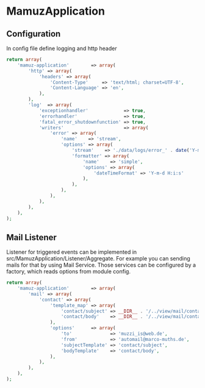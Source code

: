 # MamuzApplication

## Configuration

In config file define logging and http header

```php
return array(
    'mamuz-application'        => array(
        'http' => array(
            'headers' => array(
                'Content-Type'     => 'text/html; charset=UTF-8',
                'Content-Language' => 'en',
            ),
        ),
        'log'  => array(
            'exceptionhandler'             => true,
            'errorhandler'                 => true,
            'fatal_error_shutdownfunction' => true,
            'writers'                      => array(
                'error' => array(
                    'name'    => 'stream',
                    'options' => array(
                        'stream'    => './data/logs/error_' . date('Y-m') . '.log',
                        'formatter' => array(
                            'name'    => 'simple',
                            'options' => array(
                                'dateTimeFormat' => 'Y-m-d H:i:s'
                            ),
                        ),
                    ),
                ),
            ),
        ),
    ),
);
```

## Mail Listener

Listener for triggered events can be implemented in src/MamuzApplication/Listener/Aggregate.
For example you can sending mails for that by using Mail Service.
Those services can be configured by a factory, which reads options from module config.

```php
return array(
    'mamuz-application'        => array(
        'mail' => array(
            'contact' => array(
                'template_map' => array(
                    'contact/subject' => __DIR__ . '/../view/mail/contact/subject.phtml',
                    'contact/body'    => __DIR__ . '/../view/mail/contact/body.phtml',
                ),
                'options'      => array(
                    'to'              => 'muzzi_is@web.de',
                    'from'            => 'automail@marco-muths.de',
                    'subjectTemplate' => 'contact/subject',
                    'bodyTemplate'    => 'contact/body',
                ),
            ),
        ),
    ),
);
```
